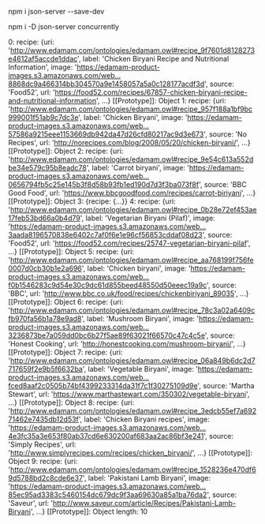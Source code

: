npm i json-server --save-dev

npm i -D json-server concurrently

0:
recipe: {uri: 'http://www.edamam.com/ontologies/edamam.owl#recipe_9f7601d8128273e4612af5accde1ddac', label: 'Chicken Biryani Recipe and Nutritional Information', image: 'https://edamam-product-images.s3.amazonaws.com/web…8868dc9a466314bb304570a9e1458057a5a0c128177acdf3d', source: 'Food52', url: 'https://food52.com/recipes/67857-chicken-biryani-recipe-and-nutritional-information', …}
[[Prototype]]: Object
1:
recipe: {uri: 'http://www.edamam.com/ontologies/edamam.owl#recipe_957f188a1bf9bc999001f51ab9c7dc3e', label: 'Chicken Biryani', image: 'https://edamam-product-images.s3.amazonaws.com/web…57586a9215eee1153669db942da47d26cfd80217ac9d3e673', source: 'No Recipes', url: 'http://norecipes.com/blog/2008/05/20/chicken-biryani/', …}
[[Prototype]]: Object
2:
recipe: {uri: 'http://www.edamam.com/ontologies/edamam.owl#recipe_9e54c613a552dbe34e579c95b8eadc78', label: 'Carrot biryani', image: 'https://edamam-product-images.s3.amazonaws.com/web…0656794fb5c25e145b3f8d58b93fb1ed190d7d3f3ba073f8f', source: 'BBC Good Food', url: 'https://www.bbcgoodfood.com/recipes/carrot-biriyani', …}
[[Prototype]]: Object
3: {recipe: {…}}
4:
recipe: {uri: 'http://www.edamam.com/ontologies/edamam.owl#recipe_0b28e72ef453ae17feb53bd66a0b4d79', label: 'Vegetarian Biryani (Pilaf)', image: 'https://edamam-product-images.s3.amazonaws.com/web…3aada8196570838e6402c7af0f6e1e96cf56853cddaf08d23', source: 'Food52', url: 'https://food52.com/recipes/25747-vegetarian-biryani-pilaf', …}
[[Prototype]]: Object
5:
recipe: {uri: 'http://www.edamam.com/ontologies/edamam.owl#recipe_aa768199f756fe0007d0cb30b1e2a696', label: 'Chicken biryani', image: 'https://edamam-product-images.s3.amazonaws.com/web…f0b1546283c9d54e30c9dc61d855beed48550d50eeec19a9c', source: 'BBC', url: 'http://www.bbc.co.uk/food/recipes/chickenbiriyani_89035', …}
[[Prototype]]: Object
6:
recipe: {uri: 'http://www.edamam.com/ontologies/edamam.owl#recipe_78c3a02a6409cfb970fa56b1a78e9ad8', label: 'Mushroom Biryani', image: 'https://edamam-product-images.s3.amazonaws.com/web…3236873be7a059dd0bc6b27f5ae89f63021f66570c47c4c5e', source: 'Honest Cooking', url: 'http://honestcooking.com/mushroom-biryani/', …}
[[Prototype]]: Object
7:
recipe: {uri: 'http://www.edamam.com/ontologies/edamam.owl#recipe_06a849b6dc2d7717659f2e9b5f6632ba', label: 'Vegetable Biryani', image: 'https://edamam-product-images.s3.amazonaws.com/web…fced8aaf2c0505b74bf4399233314da31f7c1f30275109d9e', source: 'Martha Stewart', url: 'https://www.marthastewart.com/350302/vegetable-biryani', …}
[[Prototype]]: Object
8:
recipe: {uri: 'http://www.edamam.com/ontologies/edamam.owl#recipe_3edcb55ef7a69271462e7435db12d53f', label: 'Chicken Biryani recipes', image: 'https://edamam-product-images.s3.amazonaws.com/web…4e3fc35a3e653f80ab37cd6e630200af683aa2ac86bf3e241', source: 'Simply Recipes', url: 'http://www.simplyrecipes.com/recipes/chicken_biryani/', …}
[[Prototype]]: Object
9:
recipe: {uri: 'http://www.edamam.com/ontologies/edamam.owl#recipe_1528236e470df69d5788bd2c8cde6e37', label: 'Pakistani Lamb Biryani', image: 'https://edamam-product-images.s3.amazonaws.com/web…85ec95ad3383c5460154dc679dc9f3aa69630a85a1ba76da2', source: 'Saveur', url: 'http://www.saveur.com/article/Recipes/Pakistani-Lamb-Biryani', …}
[[Prototype]]: Object
length: 10